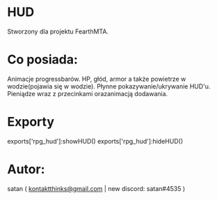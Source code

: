 # HUD
Stworzony dla projektu FearthMTA.

# Co posiada:
Animacje progressbarów.
HP, głód, armor a także powietrze w wodzie(pojawia się w wodzie).
Płynne pokazywanie/ukrywanie HUD'u.
Pieniądze wraz z przecinkami orazanimacją dodawania.

# Exporty
exports['rpg_hud']:showHUD()
exports['rpg_hud']:hideHUD()

# Autor:
satan ( kontaktthinks@gmail.com | new discord: satan#4535 )
